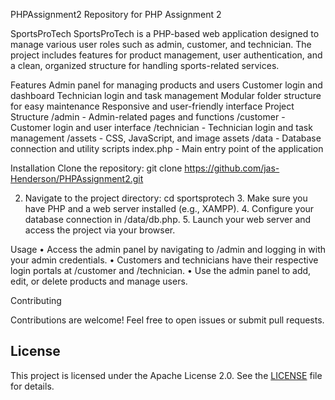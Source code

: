 PHPAssignment2
Repository for PHP Assignment 2

SportsProTech
SportsProTech is a PHP-based web application designed to manage various user roles such as admin, customer, and technician. The project includes features for product management, user authentication, and a clean, organized structure for handling sports-related services.

Features
Admin panel for managing products and users
Customer login and dashboard
Technician login and task management
Modular folder structure for easy maintenance
Responsive and user-friendly interface
Project Structure
/admin - Admin-related pages and functions /customer - Customer login and user interface /technician - Technician login and task management /assets - CSS, JavaScript, and image assets /data - Database connection and utility scripts index.php - Main entry point of the application

Installation
Clone the repository:
git clone https://github.com/jas-Henderson/PHPAssignment2.git

2.	Navigate to the project directory:
cd sportsprotech
	3.	Make sure you have PHP and a web server installed (e.g., XAMPP).
	4.	Configure your database connection in /data/db.php.
	5.	Launch your web server and access the project via your browser.

Usage
	•	Access the admin panel by navigating to /admin and logging in with your admin credentials.
	•	Customers and technicians have their respective login portals at /customer and /technician.
	•	Use the admin panel to add, edit, or delete products and manage users.

Contributing

Contributions are welcome! Feel free to open issues or submit pull requests.

## License

This project is licensed under the Apache License 2.0. See the [LICENSE](LICENSE) file for details.

